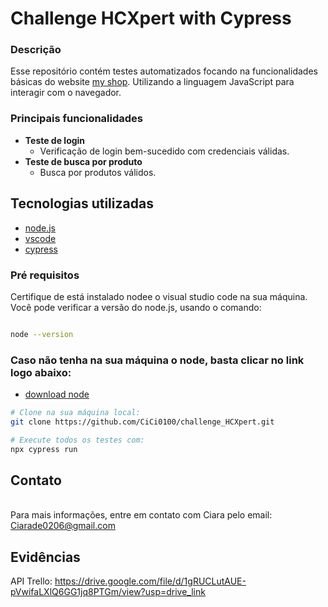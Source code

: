 # Challenge HCXpert with Cypress

### Descrição
Esse repositório contém testes automatizados focando na funcionalidades básicas do website [my shop](https://www.automationexercise.com/). Utilizando a linguagem JavaScript para interagir com o navegador. 

### Principais funcionalidades 

- **Teste de login**
    - Verificação de login bem-sucedido com credenciais válidas.
- **Teste de busca por produto**
    - Busca por produtos válidos.

## Tecnologias utilizadas
- [node.js](https://nodejs.org/en/about)
- [vscode](https://code.visualstudio.com/)
- [cypress](https://www.cypress.io/)

### Pré requisitos
Certifique de está instalado nodee o visual studio code na sua máquina. Você pode verificar a versão do node.js, usando o comando:
```bash

node --version

```
### Caso não tenha na sua máquina o node, basta clicar no link logo abaixo:
- [download node](https://nodejs.org/en/download/package-manager/current)

```bash
# Clone na sua máquina local:
git clone https://github.com/CiCi0100/challenge_HCXpert.git

# Execute todos os testes com:
npx cypress run

```

## Contato
<br> Para mais informações, entre em contato com Ciara pelo email: Ciarade0206@gmail.com </br>

## Evidências 
API Trello: https://drive.google.com/file/d/1gRUCLutAUE-pVwifaLXlQ6GG1jq8PTGm/view?usp=drive_link